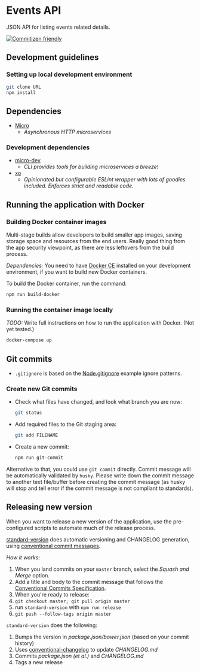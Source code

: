 # Events API

JSON API for listing events related details.

[![Commitizen friendly](https://img.shields.io/badge/commitizen-friendly-brightgreen.svg)](https://github.com/commitizen/cz-cli)


## Development guidelines

### Setting up local development environment

```sh
git clone URL
npm install
```



## Dependencies

- [Micro](https://www.npmjs.com/package/micro)
  - _Asynchronous HTTP microservices_


### Development dependencies

- [micro-dev](https://www.npmjs.com/package/micro-dev)
  - _CLI provides tools for building microservices a breeze!_
- [xo](https://www.npmjs.com/package/xo)
  - _Opinionated but configurable ESLint wrapper with lots of goodies included. Enforces strict and readable code._


## Running the application with Docker

### Building Docker container images

Multi-stage builds allow developers to build smaller app images, saving storage space and resources from the end users. Really good thing from the app security viewpoint, as there are less leftovers from the build process.

_Dependencies:_ You need to have [Docker CE](https://docs.docker.com/install/) installed on your development environment, if you want to build new Docker containers.

To build the Docker container, run the command:

```sh
npm run build-docker
```

### Running the container image locally

_TODO:_ Write full instructions on how to run the application with Docker. (Not yet tested.)

```sh
docker-compose up
```


## Git commits

- `.gitignore` is based on the [Node.gitignore](https://github.com/github/gitignore/blob/master/Node.gitignore) example ignore patterns.

### Create new Git commits

- Check what files have changed, and look what branch you are now:
  ```sh
  git status
  ```
- Add required files to the Git staging area:
  ```sh
  git add FILENAME
  ```
- Create a new commit:
  ```sh
  npm run git-commit
  ```

Alternative to that, you could use `git commit` directly.
Commit message will be automatically validated by `husky`.
Please write down the commit message to another text file/buffer
before creating the commit message (as husky will stop and tell error
if the commit message is not compliant to standards).


## Releasing new version

When you want to release a new version of the application, use the pre-configured scripts to automate much of the release process.

[standard-version](https://github.com/conventional-changelog/standard-version#standard-version) does automatic versioning and CHANGELOG generation, using
[conventional commit messages](https://conventionalcommits.org).

_How it works:_

1. When you land commits on your `master` branch, select the _Squash and Merge_ option.
2. Add a title and body to the commit message that follows the [Conventional Commits Specification](https://conventionalcommits.org).
3. When you're ready to release:
  1. `git checkout master; git pull origin master`
  2. run `standard-version` with `npm run release`
  3. `git push --follow-tags origin master`

`standard-version` does the following:

1. Bumps the version in _package.json/bower.json_ (based on your commit history)
2. Uses [conventional-changelog](https://github.com/conventional-changelog/conventional-changelog) to update _CHANGELOG.md_
3. Commits _package.json (et al.)_ and _CHANGELOG.md_
4. Tags a new release

